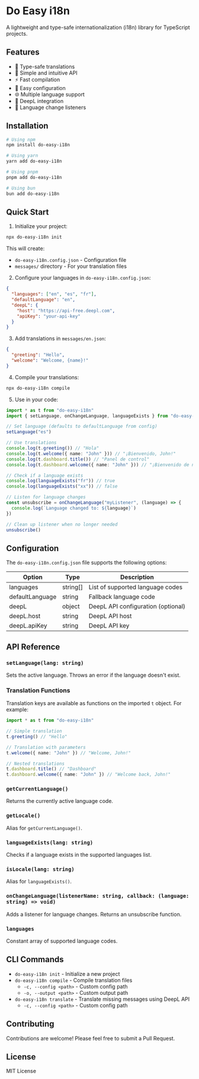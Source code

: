 # Do Easy i18n

A lightweight and type-safe internationalization (i18n) library for TypeScript projects.

## Features

- 🎯 Type-safe translations
- 🚀 Simple and intuitive API
- ⚡ Fast compilation
- 🔧 Easy configuration
- 🌐 Multiple language support
- 🤖 DeepL integration
- 🔔 Language change listeners

## Installation

```bash
# Using npm
npm install do-easy-i18n

# Using yarn
yarn add do-easy-i18n

# Using pnpm
pnpm add do-easy-i18n

# Using bun
bun add do-easy-i18n
```

## Quick Start

1. Initialize your project:

```bash
npx do-easy-i18n init
```

This will create:

- `do-easy-i18n.config.json` - Configuration file
- `messages/` directory - For your translation files

2. Configure your languages in `do-easy-i18n.config.json`:

```json
{
  "languages": ["en", "es", "fr"],
  "defaultLanguage": "en",
  "deepL": {
    "host": "https://api-free.deepl.com",
    "apiKey": "your-api-key"
  }
}
```

3. Add translations in `messages/en.json`:

```json
{
  "greeting": "Hello",
  "welcome": "Welcome, {name}!"
}
```

4. Compile your translations:

```bash
npx do-easy-i18n compile
```

5. Use in your code:

```typescript
import * as t from "do-easy-i18n"
import { setLanguage, onChangeLanguage, languageExists } from "do-easy-i18n"

// Set language (defaults to defaultLanguage from config)
setLanguage("es")

// Use translations
console.log(t.greeting()) // "Hola"
console.log(t.welcome({ name: "John" })) // "¡Bienvenido, John!"
console.log(t.dashboard.title()) // "Panel de control"
console.log(t.dashboard.welcome({ name: "John" })) // "¡Bienvenido de nuevo, John!"

// Check if a language exists
console.log(languageExists("fr")) // true
console.log(languageExists("xx")) // false

// Listen for language changes
const unsubscribe = onChangeLanguage("myListener", (language) => {
  console.log(`Language changed to: ${language}`)
})

// Clean up listener when no longer needed
unsubscribe()
```

## Configuration

The `do-easy-i18n.config.json` file supports the following options:

| Option          | Type     | Description                        |
| --------------- | -------- | ---------------------------------- |
| languages       | string[] | List of supported language codes   |
| defaultLanguage | string   | Fallback language code             |
| deepL           | object   | DeepL API configuration (optional) |
| deepL.host      | string   | DeepL API host                     |
| deepL.apiKey    | string   | DeepL API key                      |

## API Reference

### `setLanguage(lang: string)`

Sets the active language. Throws an error if the language doesn't exist.

### Translation Functions

Translation keys are available as functions on the imported `t` object. For example:

```typescript
import * as t from "do-easy-i18n"

// Simple translation
t.greeting() // "Hello"

// Translation with parameters
t.welcome({ name: "John" }) // "Welcome, John!"

// Nested translations
t.dashboard.title() // "Dashboard"
t.dashboard.welcome({ name: "John" }) // "Welcome back, John!"
```

### `getCurrentLanguage()`

Returns the currently active language code.

### `getLocale()`

Alias for `getCurrentLanguage()`.

### `languageExists(lang: string)`

Checks if a language exists in the supported languages list.

### `isLocale(lang: string)`

Alias for `languageExists()`.

### `onChangeLanguage(listenerName: string, callback: (language: string) => void)`

Adds a listener for language changes. Returns an unsubscribe function.

### `languages`

Constant array of supported language codes.

## CLI Commands

- `do-easy-i18n init` - Initialize a new project
- `do-easy-i18n compile` - Compile translation files
  - `-c, --config <path>` - Custom config path
  - `-o, --output <path>` - Custom output path
- `do-easy-i18n translate` - Translate missing messages using DeepL API
  - `-c, --config <path>` - Custom config path

## Contributing

Contributions are welcome! Please feel free to submit a Pull Request.

## License

MIT License
